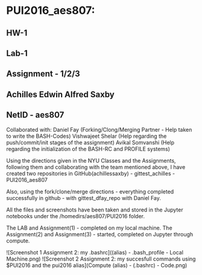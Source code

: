 # PUI2016_aes807:

## HW-1
## Lab-1
## Assignment - 1/2/3

## Achilles Edwin Alfred Saxby
## NetID - aes807

Collaborated with:
    Daniel Fay (Forking/Clong/Merging Partner - Help taken to write the BASH-Codes)
    Vishwajeet Shelar (Help regarding the push/commit/init stages of the assignment)
    Avikal Somvanshi (Help regarding the initialization of the BASH-RC and PROFILE systems)
    
Using the directions given in the NYU Classes and the Assignments, following them and collaborating with the team mentioned above, I have created two repositories in GitHub(achillessaxby)
    - gittest_achilles
    - PUI2016_aes807

Also, using the fork/clone/merge directions - everything completed successfully in github - with gittest_dfay_repo with Daniel Fay.

All the files and screenshots have been taken and stored in the Jupyter notebooks under the /homedirs/aes807/PUI2016 folder.

The LAB and Assignment(1) - completed on my local machine.
The Assignment(2) and Assignment(3) - started, completed on Jupyter through compute.

![Screenshot 1 Assignment 2: my .bashrc]((alias) - .bash_profile - Local Machine.png)
![Screenshot 2 Assignment 2: my succesfull commands using $PUI2016 and the pui2016 alias](Compute (alias) - (.bashrc) - Code.png)

